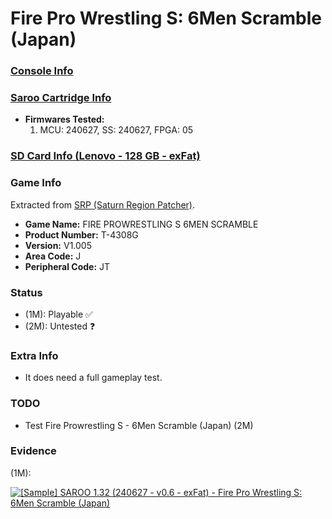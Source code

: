 # Fire Pro Wrestling S: 6Men Scramble (Japan)

### [Console Info](../../../../../Info/Consoles/VA13/README.md)

### [Saroo Cartridge Info](../../../../../Info/Cartridges/RetroGameParadiseStore/1.32F/README.md)

- <b>Firmwares Tested:</b>
  1. MCU: 240627, SS: 240627, FPGA: 05

### [SD Card Info (Lenovo - 128 GB - exFat)](../../../../../Info/SdCards/Lenovo/128GB/exfat/README.md)

### Game Info

Extracted from [SRP (Saturn Region Patcher)](https://segaxtreme.net/resources/saturn-region-patcher.81/download).

- <b>Game Name:</b> FIRE PROWRESTLING S 6MEN SCRAMBLE
- <b>Product Number:</b> T-4308G
- <b>Version:</b> V1.005
- <b>Area Code:</b> J
- <b>Peripheral Code:</b> JT

### Status

- (1M): Playable :white_check_mark:
- (2M): Untested :question:

### Extra Info

- It does need a full gameplay test.

### TODO

- Test Fire Prowrestling S - 6Men Scramble (Japan) (2M)

### Evidence

(1M):

[![[Sample] SAROO 1.32 (240627 - v0.6 - exFat) - Fire Pro Wrestling S: 6Men Scramble (Japan)](https://img.youtube.com/vi/-pLRwEYOFSQ/0.jpg)](https://www.youtube.com/watch?v=-pLRwEYOFSQ)

